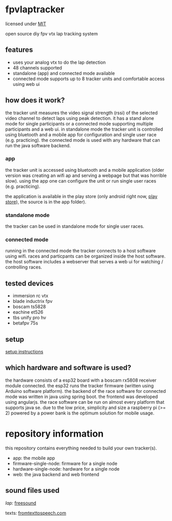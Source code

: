 # fpvlaptracker

licensed under [MIT](LICENSE.md)


open source diy fpv vtx lap tracking system


## features
- uses your analog vtx to do the lap detection
- 48 channels supported
- standalone (app) and connected mode available
- connected mode supports up to 8 tracker units and comfortable access using web ui

## how does it work?
the tracker unit measures the video signal strength (rssi) of the selected video channel to detect laps using peak detection. it has a stand alone mode for single participants or a connected mode supporting multiple participants and a web ui. in standalone mode the tracker unit is controlled using bluetooth and a mobile app for configuration and single user race (e.g. practicing). the connected mode is used with any hardware that can run the java software backend.

### app
the tracker unit is accessed using bluetooth and a mobile application (older version was creating an wifi ap and serving a webpage but that was horrible slow). using the app one can configure the unit or run single user races (e.g. practicing).

the application is available in the play store (only android right now, [play store](https://play.google.com/store/apps/details?id=de.warhog.fpvlaptracker)), the source is in the app folder).

### standalone mode
the tracker can be used in standalone mode for single user races.

### connected mode
running in the connected mode the tracker connects to a host software using wifi. races and particpants can be organized inside the host software. the host software includes a webserver that serves a web ui for watching / controlling races.

## tested devices
* immersion rc vtx
* blade inductrix fpv
* boscam ts5828
* eachine et526
* tbs unify pro hv
* betafpv 75s

## setup
[setup instructions](docs/setup.md)
    
## which hardware and software is used?
the hardware consists of a esp32 board with a boscam rx5808 receiver module connected. the esp32 runs the tracker firmware (written using Arduino software platform).
the backend of the race software for connected mode was written in java using spring boot. the frontend was developed using angularjs. the race software can be run on almost every platform that supports java se.
due to the low price, simplicity and size a raspberry pi (>= 2) powered by a power bank is the optimum solution for mobile usage.

# repository information
this repository contains everything needed to build your own tracker(s).

* app: the mobile app
* firmware-single-node: firmware for a single node
* hardware-single-node: hardware for a single node
* web: the java backend and web frontend

## sound files used
_lap:_ [freesound](https://www.freesound.org/people/StaneStane/sounds/73560/)

texts: [fromtexttospeech.com](http://www.fromtexttospeech.com/)
